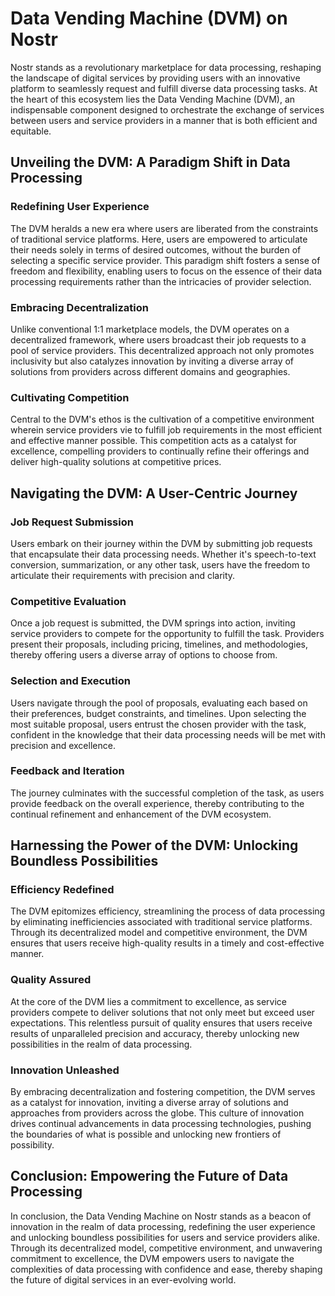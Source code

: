 # Data Vending Machine (DVM) on Nostr

Nostr stands as a revolutionary marketplace for data processing, reshaping the landscape of digital services by providing users with an innovative platform to seamlessly request and fulfill diverse data processing tasks. At the heart of this ecosystem lies the Data Vending Machine (DVM), an indispensable component designed to orchestrate the exchange of services between users and service providers in a manner that is both efficient and equitable.

## Unveiling the DVM: A Paradigm Shift in Data Processing

### Redefining User Experience

The DVM heralds a new era where users are liberated from the constraints of traditional service platforms. Here, users are empowered to articulate their needs solely in terms of desired outcomes, without the burden of selecting a specific service provider. This paradigm shift fosters a sense of freedom and flexibility, enabling users to focus on the essence of their data processing requirements rather than the intricacies of provider selection.

### Embracing Decentralization

Unlike conventional 1:1 marketplace models, the DVM operates on a decentralized framework, where users broadcast their job requests to a pool of service providers. This decentralized approach not only promotes inclusivity but also catalyzes innovation by inviting a diverse array of solutions from providers across different domains and geographies.

### Cultivating Competition

Central to the DVM's ethos is the cultivation of a competitive environment wherein service providers vie to fulfill job requirements in the most efficient and effective manner possible. This competition acts as a catalyst for excellence, compelling providers to continually refine their offerings and deliver high-quality solutions at competitive prices.

## Navigating the DVM: A User-Centric Journey

### Job Request Submission

Users embark on their journey within the DVM by submitting job requests that encapsulate their data processing needs. Whether it's speech-to-text conversion, summarization, or any other task, users have the freedom to articulate their requirements with precision and clarity.

### Competitive Evaluation

Once a job request is submitted, the DVM springs into action, inviting service providers to compete for the opportunity to fulfill the task. Providers present their proposals, including pricing, timelines, and methodologies, thereby offering users a diverse array of options to choose from.

### Selection and Execution

Users navigate through the pool of proposals, evaluating each based on their preferences, budget constraints, and timelines. Upon selecting the most suitable proposal, users entrust the chosen provider with the task, confident in the knowledge that their data processing needs will be met with precision and excellence.

### Feedback and Iteration

The journey culminates with the successful completion of the task, as users provide feedback on the overall experience, thereby contributing to the continual refinement and enhancement of the DVM ecosystem.

## Harnessing the Power of the DVM: Unlocking Boundless Possibilities

### Efficiency Redefined

The DVM epitomizes efficiency, streamlining the process of data processing by eliminating inefficiencies associated with traditional service platforms. Through its decentralized model and competitive environment, the DVM ensures that users receive high-quality results in a timely and cost-effective manner.

### Quality Assured

At the core of the DVM lies a commitment to excellence, as service providers compete to deliver solutions that not only meet but exceed user expectations. This relentless pursuit of quality ensures that users receive results of unparalleled precision and accuracy, thereby unlocking new possibilities in the realm of data processing.

### Innovation Unleashed

By embracing decentralization and fostering competition, the DVM serves as a catalyst for innovation, inviting a diverse array of solutions and approaches from providers across the globe. This culture of innovation drives continual advancements in data processing technologies, pushing the boundaries of what is possible and unlocking new frontiers of possibility.

## Conclusion: Empowering the Future of Data Processing

In conclusion, the Data Vending Machine on Nostr stands as a beacon of innovation in the realm of data processing, redefining the user experience and unlocking boundless possibilities for users and service providers alike. Through its decentralized model, competitive environment, and unwavering commitment to excellence, the DVM empowers users to navigate the complexities of data processing with confidence and ease, thereby shaping the future of digital services in an ever-evolving world.
